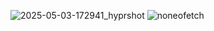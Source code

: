 ![2025-05-03-172941_hyprshot](https://github.com/user-attachments/assets/43f76227-74d1-46bc-acb9-c5b0ab560959)
![noneofetch](https://github.com/user-attachments/assets/b6f3e42d-bbd4-4281-8429-06c05b424f8e)

